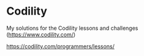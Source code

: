 # Codility
My solutions for the Codility lessons and challenges (https://www.codility.com/)

https://codility.com/programmers/lessons/
